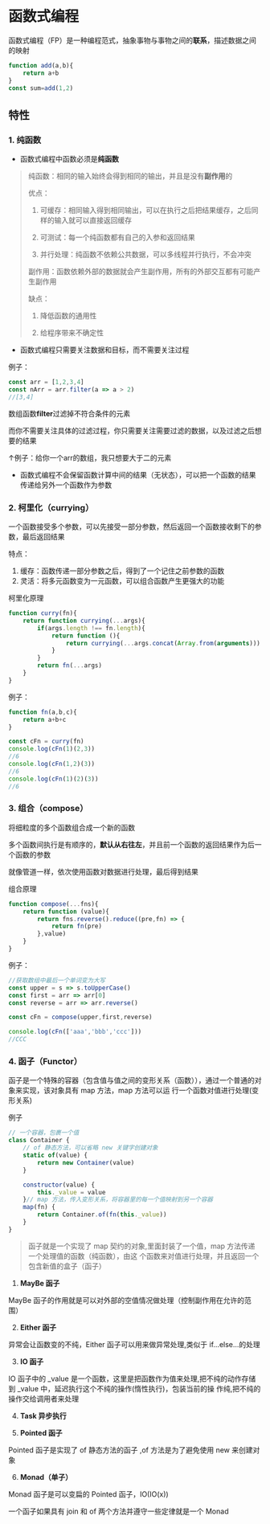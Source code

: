 # 函数式编程

函数式编程（FP）是一种编程范式，抽象事物与事物之间的**联系**，描述数据之间的映射
```js
function add(a,b){
    return a+b
}
const sum=add(1,2)
```

## 特性

### 1. 纯函数
* 函数式编程中函数必须是**纯函数**
> 纯函数：相同的输入始终会得到相同的输出，并且是没有**副作用**的
> 
> 优点：
> 1. 可缓存：相同输入得到相同输出，可以在执行之后把结果缓存，之后同样的输入就可以直接返回缓存
> 
> 2. 可测试：每一个纯函数都有自己的入参和返回结果
> 
> 3. 并行处理：纯函数不依赖公共数据，可以多线程并行执行，不会冲突
> 
> 副作用：函数依赖外部的数据就会产生副作用，所有的外部交互都有可能产生副作用
> 
> 缺点：
> 
> 1. 降低函数的通用性
> 
> 2. 给程序带来不确定性

* 函数式编程只需要关注数据和目标，而不需要关注过程

例子：
```js
const arr = [1,2,3,4]
const nArr = arr.filter(a => a > 2)
//[3,4]
```
数组函数**filter**过滤掉不符合条件的元素

而你不需要关注具体的过滤过程，你只需要关注需要过滤的数据，以及过滤之后想要的结果

↑例子：给你一个arr的数组，我只想要大于二的元素

* 函数式编程不会保留函数计算中间的结果（无状态），可以把一个函数的结果传递给另外一个函数作为参数

### 2. 柯里化（currying）

一个函数接受多个参数，可以先接受一部分参数，然后返回一个函数接收剩下的参数，最后返回结果

特点：

1. 缓存：函数传递一部分参数之后，得到了一个记住之前参数的函数
2. 灵活：将多元函数变为一元函数，可以组合函数产生更强大的功能

柯里化原理
```js
function curry(fn){
    return function currying(...args){
        if(args.length !== fn.length){
            return function (){
                return currying(...args.concat(Array.from(arguments)))
            }
        }
        return fn(...args)
    }
}
```

例子：
```js
function fn(a,b,c){
    return a+b+c
}

const cFn = curry(fn)
console.log(cFn(1)(2,3))
//6
console.log(cFn(1,2)(3))
//6
console.log(cFn(1)(2)(3))
//6
```

### 3. 组合（compose）

将细粒度的多个函数组合成一个新的函数

多个函数间执行是有顺序的，**默认从右往左**，并且前一个函数的返回结果作为后一个函数的参数

就像管道一样，依次使用函数对数据进行处理，最后得到结果

组合原理

```js
function compose(...fns){
    return function (value){
        return fns.reverse().reduce((pre,fn) => {
            return fn(pre)
        },value)
    }
}
```

例子：
```js
//获取数组中最后一个单词变为大写
const upper = s => s.toUpperCase()
const first = arr => arr[0]
const reverse = arr => arr.reverse()

const cFn = compose(upper,first,reverse)

console.log(cFn(['aaa','bbb','ccc']))
//CCC
```

### 4. 函子（Functor）

函子是一个特殊的容器（包含值与值之间的变形关系（函数）），通过一个普通的对象来实现，该对象具有 map 方法，map 方法可以运
行一个函数对值进行处理(变形关系)

例子
```js
// 一个容器，包裹一个值 
class Container {
    // of 静态方法，可以省略 new 关键字创建对象 
    static of(value) {
        return new Container(value)
    }

    constructor(value) {
        this._value = value
    }// map 方法，传入变形关系，将容器里的每一个值映射到另一个容器 
    map(fn) {
        return Container.of(fn(this._value))
    }
}
```
> 函子就是一个实现了 map 契约的对象,里面封装了一个值，map 方法传递一个处理值的函数（纯函数），由这
个函数来对值进行处理，并且返回一个包含新值的盒子（函子）

1) **MayBe 函子**
   
MayBe 函子的作用就是可以对外部的空值情况做处理（控制副作用在允许的范围）
   
2) **Either 函子**
   
异常会让函数变的不纯，Either 函子可以用来做异常处理,类似于 if...else...的处理
   
3) **IO 函子**
   
IO 函子中的 _value 是一个函数，这里是把函数作为值来处理,把不纯的动作存储到 _value 中，延迟执行这个不纯的操作(惰性执行)，包装当前的操
   作纯,把不纯的操作交给调用者来处理
   
4) **Task 异步执行**
   
5) **Pointed 函子**

Pointed 函子是实现了 of 静态方法的函子 ,of 方法是为了避免使用 new 来创建对象

6) **Monad（单子）**

Monad 函子是可以变扁的 Pointed 函子，IO(IO(x))

一个函子如果具有 join 和 of 两个方法并遵守一些定律就是一个 Monad